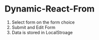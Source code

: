 # Dynamic-React-From

1. Select form on the form choice
2. Submit and Edit Form
3. Data is stored in LocalStroage